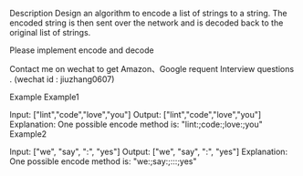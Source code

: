 Description
Design an algorithm to encode a list of strings to a string. The encoded string is then sent over the network and is decoded back to the original list of strings.

Please implement encode and decode

Contact me on wechat to get Amazon、Google requent Interview questions . (wechat id : jiuzhang0607)

Example
Example1

Input: ["lint","code","love","you"]
Output: ["lint","code","love","you"]
Explanation:
One possible encode method is: "lint:;code:;love:;you"
Example2

Input: ["we", "say", ":", "yes"]
Output: ["we", "say", ":", "yes"]
Explanation:
One possible encode method is: "we:;say:;:::;yes"
